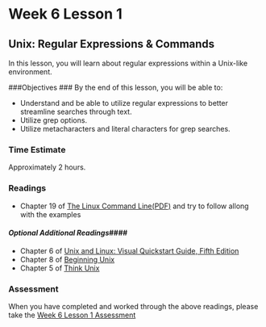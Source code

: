 # Week 6 Lesson 1 #
## Unix: Regular Expressions & Commands ##

In this lesson, you will learn about regular expressions within a Unix-like environment.

###Objectives ###
By the end of this lesson, you will be able to:

- Understand and be able to utilize regular expressions to better streamline searches through text.
- Utilize grep options.
- Utilize metacharacters and literal characters for grep searches.

### Time Estimate ###

Approximately 2 hours.

### Readings ####

- Chapter 19 of [The Linux Command Line(PDF)](http://sourceforge.net/projects/linuxcommand/?source=dlp) and try to follow allong with the examples

#### *Optional Additional Readings*####

- Chapter 6 of [Unix and Linux: Visual Quickstart Guide, Fifth Edition](http://proquest.safaribooksonline.com.proxy2.library.illinois.edu/book/operating-systems-and-server-administration/unix/9780133793871)
- Chapter 8 of [Beginning Unix](http://proquest.safaribooksonline.com.proxy2.library.illinois.edu/book/operating-systems-and-server-administration/unix/9780764579943)
- Chapter 5 of [Think Unix](http://proquest.safaribooksonline.com.proxy2.library.illinois.edu/book/operating-systems-and-server-administration/unix/078972376x)


### Assessment ###

When you have completed and worked through the above readings, please take the [Week 6 Lesson 1 Assessment](https://learn.illinois.edu/mod/quiz/view.php?id=1682687)
